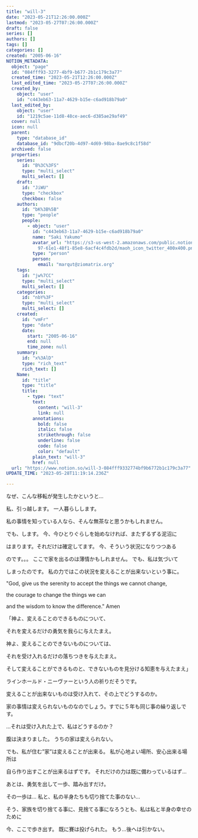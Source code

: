 ```yaml
---
title: "will-3"
date: "2023-05-21T12:26:00.000Z"
lastmod: "2023-05-27T07:26:00.000Z"
draft: false
series: []
authors: []
tags: []
categories: []
created: "2005-06-16"
NOTION_METADATA:
  object: "page"
  id: "084fff93-3277-4bf9-b677-2b1c179c3a77"
  created_time: "2023-05-21T12:26:00.000Z"
  last_edited_time: "2023-05-27T07:26:00.000Z"
  created_by:
    object: "user"
    id: "c443eb63-11a7-4629-b15e-c6ad918b79a0"
  last_edited_by:
    object: "user"
    id: "1219c5ae-11d8-48ce-aec6-d385ae29af49"
  cover: null
  icon: null
  parent:
    type: "database_id"
    database_id: "9dbcf20b-4d97-4d69-98ba-8ae9c8c1f58d"
  archived: false
  properties:
    series:
      id: "B%3C%3FS"
      type: "multi_select"
      multi_select: []
    draft:
      id: "JiWU"
      type: "checkbox"
      checkbox: false
    authors:
      id: "bK%3B%5B"
      type: "people"
      people:
        - object: "user"
          id: "c443eb63-11a7-4629-b15e-c6ad918b79a0"
          name: "Saki Yakumo"
          avatar_url: "https://s3-us-west-2.amazonaws.com/public.notion-static.com/3ad1c4\
            97-61e1-48f1-85e8-6acf4c4fdb2d/maoh_icon_twitter_400x400.png"
          type: "person"
          person:
            email: "marqut@ziomatrix.org"
    tags:
      id: "jw%7CC"
      type: "multi_select"
      multi_select: []
    categories:
      id: "nbY%3F"
      type: "multi_select"
      multi_select: []
    created:
      id: "vmFr"
      type: "date"
      date:
        start: "2005-06-16"
        end: null
        time_zone: null
    summary:
      id: "x%3AlD"
      type: "rich_text"
      rich_text: []
    Name:
      id: "title"
      type: "title"
      title:
        - type: "text"
          text:
            content: "will-3"
            link: null
          annotations:
            bold: false
            italic: false
            strikethrough: false
            underline: false
            code: false
            color: "default"
          plain_text: "will-3"
          href: null
  url: "https://www.notion.so/will-3-084fff9332774bf9b6772b1c179c3a77"
UPDATE_TIME: "2023-05-28T11:19:14.236Z"

---
```

<link rel="stylesheet" href="https://cdn.jsdelivr.net/npm/katex@0.16.2/dist/katex.min.css" integrity="sha384-bYdxxUwYipFNohQlHt0bjN/LCpueqWz13HufFEV1SUatKs1cm4L6fFgCi1jT643X" crossorigin="anonymous">


なぜ、こんな移転が発生したかというと…


私、引っ越します。 一人暮らしします。


私の事情を知っている人なら、そんな無茶なと思うかもしれません。


でも、します。 今、今ひとりぐらしを始めなければ、またずるずる泥沼に


はまります。それだけは確定してます。 今、そういう状況になりつつある


のです。。。 ここで家を出るのは薄情かもしれません。 でも、私は気づいて


しまったのです。 私の力ではこの状況を変えることが出来ないという事に。


"God, give us the serenity to accept the things we cannot change,


the courage to change the things we can


and the wisdom to know the difference." Amen


「神よ、変えることのできるものについて、


それを変えるだけの勇気を我らに与えたまえ。


神よ、変えることのできないものについては、


それを受け入れるだけの落ちつきを与えたまえ。


そして変えることができるものと、できないものを見分ける知恵を与えたまえ」


ラインホールド・ニーヴァーという人の祈りだそうです。


変えることが出来ないものは受け入れて、その上でどうするのか。


家の事情は変えられないものなのでしょう。すでに５年も同じ事の繰り返しです。


…それは受け入れた上で、私はどうするのか？


腹は決まりました。 うちの家は変えられない。


でも、私が住む”家”は変えることが出来る。 私が心地よい場所、安心出来る場所は


自ら作り出すことが出来るはずです。 それだけの力は既に備わっているはず…


あとは、勇気を出して一歩、踏み出すだけ。


その一歩は… 私と、私の半身たちも切り捨てた事のない…


そう、家族を切り捨てる事に、見捨てる事になろうとも、私は私と半身の幸せのために


今、ここで歩き出す。 既に賽は投げられた。 もう…後へは引かない。

